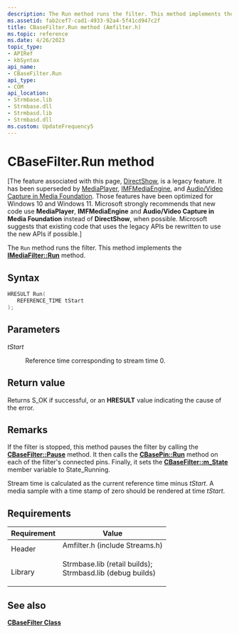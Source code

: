 ```yaml
---
description: The Run method runs the filter. This method implements the IMediaFilter::Run method.
ms.assetid: fab2cef7-cad1-4933-92a4-5f41cd947c2f
title: CBaseFilter.Run method (Amfilter.h)
ms.topic: reference
ms.date: 4/26/2023
topic_type: 
- APIRef
- kbSyntax
api_name: 
- CBaseFilter.Run
api_type: 
- COM
api_location: 
- Strmbase.lib
- Strmbase.dll
- Strmbasd.lib
- Strmbasd.dll
ms.custom: UpdateFrequency5
---
```


# CBaseFilter.Run method

\[The feature associated with this page, [DirectShow](/windows/win32/directshow/directshow), is a legacy feature. It has been superseded by [MediaPlayer](/uwp/api/Windows.Media.Playback.MediaPlayer), [IMFMediaEngine](/windows/win32/api/mfmediaengine/nn-mfmediaengine-imfmediaengine), and [Audio/Video Capture in Media Foundation](windows/win32/medfound/audio-video-capture-in-media-foundation). Those features have been optimized for Windows 10 and Windows 11. Microsoft strongly recommends that new code use **MediaPlayer**, **IMFMediaEngine** and **Audio/Video Capture in Media Foundation** instead of **DirectShow**, when possible. Microsoft suggests that existing code that uses the legacy APIs be rewritten to use the new APIs if possible.\]

The `Run` method runs the filter. This method implements the [**IMediaFilter::Run**](/windows/desktop/api/Strmif/nf-strmif-imediafilter-run) method.

## Syntax


```C++
HRESULT Run(
   REFERENCE_TIME tStart
);
```



## Parameters

<dl> <dt>

*tStart* 
</dt> <dd>

Reference time corresponding to stream time 0.

</dd> </dl>

## Return value

Returns S\_OK if successful, or an **HRESULT** value indicating the cause of the error.

## Remarks

If the filter is stopped, this method pauses the filter by calling the [**CBaseFilter::Pause**](cbasefilter-pause.md) method. It then calls the [**CBasePin::Run**](cbasepin-run.md) method on each of the filter's connected pins. Finally, it sets the [**CBaseFilter::m\_State**](cbasefilter-m-state.md) member variable to State\_Running.

Stream time is calculated as the current reference time minus *tStart*. A media sample with a time stamp of zero should be rendered at time *tStart*.

## Requirements



| Requirement | Value |
|--------------------|--------------------------------------------------------------------------------------------------------------------------------------------------------------------------------------------|
| Header<br/>  | <dl> <dt>Amfilter.h (include Streams.h)</dt> </dl>                                                                                  |
| Library<br/> | <dl> <dt>Strmbase.lib (retail builds); </dt> <dt>Strmbasd.lib (debug builds)</dt> </dl> |



## See also

<dl> <dt>

[**CBaseFilter Class**](cbasefilter.md)
</dt> </dl>

 

 




